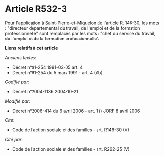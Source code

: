 # Article R532-3

Pour l'application à Saint-Pierre-et-Miquelon de l'article R. 146-30, les mots : "directeur départemental du travail, de
l'emploi et de la formation professionnelle" sont remplacés par les mots : "chef du service du travail, de l'emploi et de la
formation professionnelle".

**Liens relatifs à cet article**

_Anciens textes_:

  - Décret n°91-254 1991-03-05 art. 4
  - Décret n°91-254 du 5 mars 1991 - art. 4 (Ab)

_Codifié par_:

  - Décret n°2004-1136 2004-10-21

_Modifié par_:

  - Décret n°2006-414 du 6 avril 2006 - art. 1 () JORF 8 avril 2006

_Cite_:

  - Code de l'action sociale et des familles - art. R146-30 (V)

_Cité par_:

  - Code de l'action sociale et des familles - art. R262-25 (V)
